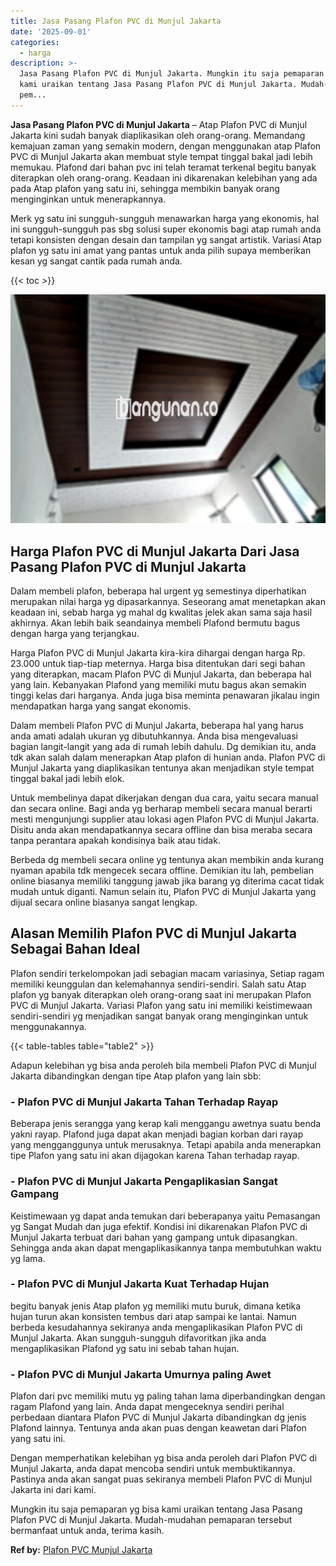 ```yaml
---
title: Jasa Pasang Plafon PVC di Munjul Jakarta
date: '2025-09-01'
categories:
  - harga
description: >-
  Jasa Pasang Plafon PVC di Munjul Jakarta. Mungkin itu saja pemaparan yg bisa
  kami uraikan tentang Jasa Pasang Plafon PVC di Munjul Jakarta. Mudah-mudahan
  pem...
---
```


**Jasa Pasang Plafon PVC di Munjul Jakarta** – Atap Plafon PVC di Munjul Jakarta kini sudah banyak diaplikasikan oleh orang-orang. Memandang kemajuan zaman yang semakin modern, dengan menggunakan atap Plafon PVC di Munjul Jakarta akan membuat style tempat tinggal bakal jadi lebih memukau. Plafond dari bahan pvc ini telah teramat terkenal begitu banyak diterapkan oleh orang-orang. Keadaan ini dikarenakan kelebihan yang ada pada Atap plafon yang satu ini, sehingga membikin banyak orang menginginkan untuk menerapkannya.

Merk yg satu ini sungguh-sungguh menawarkan harga yang ekonomis, hal ini sungguh-sungguh pas sbg solusi super ekonomis bagi atap rumah anda tetapi konsisten dengan desain dan tampilan yg sangat artistik. Variasi Atap plafon yg satu ini amat yang pantas untuk anda pilih supaya memberikan kesan yg sangat cantik pada rumah anda.

{{< toc >}}

![Jasa Pasang Plafon PVC di Munjul Jakarta](/images/flafond-pvc-murah05.png)

## Harga Plafon PVC di Munjul Jakarta Dari Jasa Pasang Plafon PVC di Munjul Jakarta

Dalam membeli plafon, beberapa hal urgent yg semestinya diperhatikan merupakan nilai harga yg dipasarkannya. Seseorang amat menetapkan akan keadaan ini, sebab harga yg mahal dg kwalitas jelek akan sama saja hasil akhirnya. Akan lebih baik seandainya membeli Plafond bermutu bagus dengan harga yang terjangkau.

Harga Plafon PVC di Munjul Jakarta kira-kira dihargai dengan harga Rp. 23.000 untuk tiap-tiap meternya. Harga bisa ditentukan dari segi bahan yang diterapkan, macam Plafon PVC di Munjul Jakarta, dan beberapa hal yang lain. Kebanyakan Plafond yang memiliki mutu bagus akan semakin tinggi kelas dari harganya. Anda juga bisa meminta penawaran jikalau ingin mendapatkan harga yang sangat ekonomis.

Dalam membeli Plafon PVC di Munjul Jakarta, beberapa hal yang harus anda amati adalah ukuran yg dibutuhkannya. Anda bisa mengevaluasi bagian langit-langit yang ada di rumah lebih dahulu. Dg demikian itu, anda tdk akan salah dalam menerapkan Atap plafon di hunian anda. Plafon PVC di Munjul Jakarta yang diaplikasikan tentunya akan menjadikan style tempat tinggal bakal jadi lebih elok.

Untuk membelinya dapat dikerjakan dengan dua cara, yaitu secara manual dan secara online. Bagi anda yg berharap membeli secara manual berarti mesti mengunjungi supplier atau lokasi agen Plafon PVC di Munjul Jakarta. Disitu anda akan mendapatkannya secara offline dan bisa meraba secara tanpa perantara apakah kondisinya baik atau tidak.

Berbeda dg membeli secara online yg tentunya akan membikin anda kurang nyaman apabila tdk mengecek secara offline. Demikian itu lah, pembelian online biasanya memiliki tanggung jawab jika barang yg diterima cacat tidak mudah untuk diganti. Namun selain itu, Plafon PVC di Munjul Jakarta yang dijual secara online biasanya sangat lengkap.

## Alasan Memilih Plafon PVC di Munjul Jakarta Sebagai Bahan Ideal

Plafon sendiri terkelompokan jadi sebagian macam variasinya, Setiap ragam memiliki keunggulan dan kelemahannya sendiri-sendiri. Salah satu Atap plafon yg banyak diterapkan oleh orang-orang saat ini merupakan Plafon PVC di Munjul Jakarta. Variasi Plafon yang satu ini memiliki keistimewaan sendiri-sendiri yg menjadikan sangat banyak orang menginginkan untuk menggunakannya.

{{< table-tables table="table2" >}}

Adapun kelebihan yg bisa anda peroleh bila membeli Plafon PVC di Munjul Jakarta dibandingkan dengan tipe Atap plafon yang lain sbb:

### \- Plafon PVC di Munjul Jakarta Tahan Terhadap Rayap

Beberapa jenis serangga yang kerap kali menggangu awetnya suatu benda yakni rayap. Plafond juga dapat akan menjadi bagian korban dari rayap yang mengganggunya untuk merusaknya. Tetapi apabila anda menerapkan tipe Plafon yang satu ini akan dijagokan karena Tahan terhadap rayap.

### \- Plafon PVC di Munjul Jakarta Pengaplikasian Sangat Gampang

Keistimewaan yg dapat anda temukan dari beberapanya yaitu Pemasangan yg Sangat Mudah dan juga efektif. Kondisi ini dikarenakan Plafon PVC di Munjul Jakarta terbuat dari bahan yang gampang untuk dipasangkan. Sehingga anda akan dapat mengaplikasikannya tanpa membutuhkan waktu yg lama.

### \- Plafon PVC di Munjul Jakarta Kuat Terhadap Hujan

begitu banyak jenis Atap plafon yg memiliki mutu buruk, dimana ketika hujan turun akan konsisten tembus dari atap sampai ke lantai. Namun berbeda kesudahannya sekiranya anda mengaplikasikan Plafon PVC di Munjul Jakarta. Akan sungguh-sungguh difavoritkan jika anda mengaplikasikan Plafond yg satu ini sebab tahan hujan.

### \- Plafon PVC di Munjul Jakarta Umurnya paling Awet

Plafon dari pvc memiliki mutu yg paling tahan lama diperbandingkan dengan ragam Plafond yang lain. Anda dapat mengeceknya sendiri perihal perbedaan diantara Plafon PVC di Munjul Jakarta dibandingkan dg jenis Plafond lainnya. Tentunya anda akan puas dengan keawetan dari Plafon yang satu ini.

Dengan memperhatikan kelebihan yg bisa anda peroleh dari Plafon PVC di Munjul Jakarta, anda dapat mencoba sendiri untuk membuktikannya. Pastinya anda akan sangat puas sekiranya membeli Plafon PVC di Munjul Jakarta ini dari kami.

Mungkin itu saja pemaparan yg bisa kami uraikan tentang Jasa Pasang Plafon PVC di Munjul Jakarta. Mudah-mudahan pemaparan tersebut bermanfaat untuk anda, terima kasih.

**Ref by:** [Plafon PVC Munjul Jakarta](https://id.wikipedia.org/wiki/Plafon)
